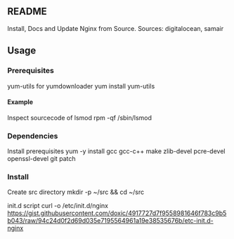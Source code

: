 ## README

Install, Docs and Update Nginx from Source.
Sources: digitalocean, samair

## Usage

### Prerequisites

yum-utils for yumdownloader
    yum install yum-utils

#### Example

Inspect sourcecode of lsmod
    rpm -qf /sbin/lsmod

### Dependencies

Install prerequisites 
    yum -y install gcc gcc-c++ make zlib-devel pcre-devel openssl-devel git patch

### Install

Create src directory
    mkdir -p ~/src && cd ~/src


init.d script
    curl -o /etc/init.d/nginx https://gist.githubusercontent.com/doxic/4917727d7f9558981646f783c9b5b043/raw/94c24d0f2d69d035e7195564961a19e38535676b/etc-init.d-nginx

